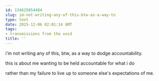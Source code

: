 ```yaml
---
id: 134625054484
slug: im-not-writing-any-of-this-btw-as-a-way-to
type: text
date: 2015-12-06 02:01:14 GMT
tags:
- transmissions from the void
title: ''
---
```


i'm not writing any of this, btw, as a way to dodge accountability.

this is about me wanting to be held accountable for what i do

rather than my failure to live up to someone else's expectations of me.